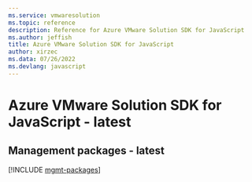 ```yaml
---
ms.service: vmwaresolution
ms.topic: reference
description: Reference for Azure VMware Solution SDK for JavaScript
ms.author: jeffish
title: Azure VMware Solution SDK for JavaScript
author: xirzec
ms.data: 07/26/2022
ms.devlang: javascript
---
```

# Azure VMware Solution SDK for JavaScript - latest

## Management packages - latest
[!INCLUDE [mgmt-packages](vmware-solution-mgmt-index.md)]